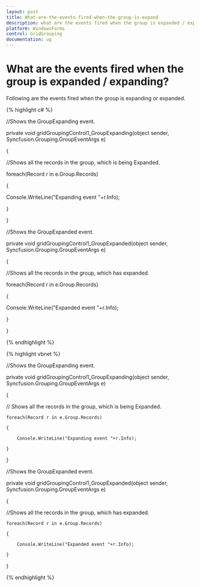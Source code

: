 ```yaml
---
layout: post
title: What-are-the-events-fired-when-the-group-is-expand
description: what are the events fired when the group is expanded / expanding?
platform: WindowsForms
control: GridGrouping
documentation: ug
---
```


# What are the events fired when the group is expanded / expanding?

Following are the events fired when the group is expanding or expanded.

{% highlight c# %}



//Shows the GroupExpanding event.

private void gridGroupingControl1_GroupExpanding(object sender, Syncfusion.Grouping.GroupEventArgs e)

{

//Shows all the records in the group, which is being Expanded.

foreach(Record r in e.Group.Records)

{

Console.WriteLine("Expanding event "+r.Info);

}

}



//Shows the GroupExpanded event.

private void gridGroupingControl1_GroupExpanded(object sender, Syncfusion.Grouping.GroupEventArgs e)

{

//Shows all the records in the group, which has expanded.

foreach(Record r in e.Group.Records)

{

Console.WriteLine("Expanded event "+r.Info);

}

}

{% endhighlight  %}

{% highlight vbnet %}



//Shows the GroupExpanding event.

private void gridGroupingControl1_GroupExpanding(object sender, Syncfusion.Grouping.GroupEventArgs e)

{

// Shows all the records in the group, which is being Expanded.

    foreach(Record r in e.Group.Records)

    {

        Console.WriteLine("Expanding event "+r.Info);

    }

}



//Shows the GroupExpanded event.

private void gridGroupingControl1_GroupExpanded(object sender, Syncfusion.Grouping.GroupEventArgs e)

{

//Shows all the records in the group, which has expanded.

    foreach(Record r in e.Group.Records)

    {

        Console.WriteLine("Expanded event "+r.Info);

    }

}



{% endhighlight  %}